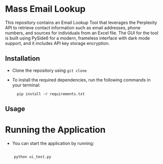 # Mass Email Lookup
This repository contains an Email Lookup Tool that leverages the Perplexity API to retrieve contact information such as email addresses, phone numbers, and sources for individuals from an Excel file. The GUI for the tool is built using PySide6 for a modern, frameless interface with dark mode support, and it includes API key storage encryption.

## Installation
* Clone the repository using `git clone`
* To install the required dependencies, run the following commands in your terminal:

        pip install -r requirements.txt

## Usage
# Running the Application
* You can start the application by running:
##
        python ui_test.py

